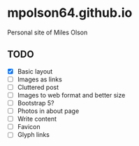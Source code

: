 # mpolson64.github.io
Personal site of Miles Olson

## TODO
- [x] Basic layout
- [ ] Images as links
- [ ] Cluttered post
- [ ] Images to web format and better size
- [ ] Bootstrap 5?
- [ ] Photos in about page
- [ ] Write content
- [ ] Favicon
- [ ] Glyph links
